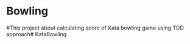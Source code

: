 # Bowling
#This project about calculating score of  Kata bowling game using TDD approach# KataBowling
